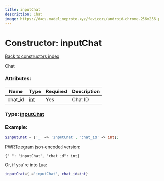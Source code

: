 ```yaml
---
title: inputChat
description: Chat
image: https://docs.madelineproto.xyz/favicons/android-chrome-256x256.png
---
```

# Constructor: inputChat  
[Back to constructors index](index.md)



Chat

### Attributes:

| Name     |    Type       | Required | Description |
|----------|---------------|----------|-------------|
|chat\_id|[int](../types/int.md) | Yes|Chat ID|



### Type: [InputChat](../types/InputChat.md)


### Example:

```php
$inputChat = ['_' => 'inputChat', 'chat_id' => int];
```  

[PWRTelegram](https://pwrtelegram.xyz) json-encoded version:

```
{"_": "inputChat", "chat_id": int}
```


Or, if you're into Lua:

```lua
inputChat={_='inputChat', chat_id=int}

```


